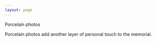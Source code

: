 ```yaml
---
layout: page
---
```

Porcelain photos

Porcelain photos add another layer of personal touch to the memorial.
